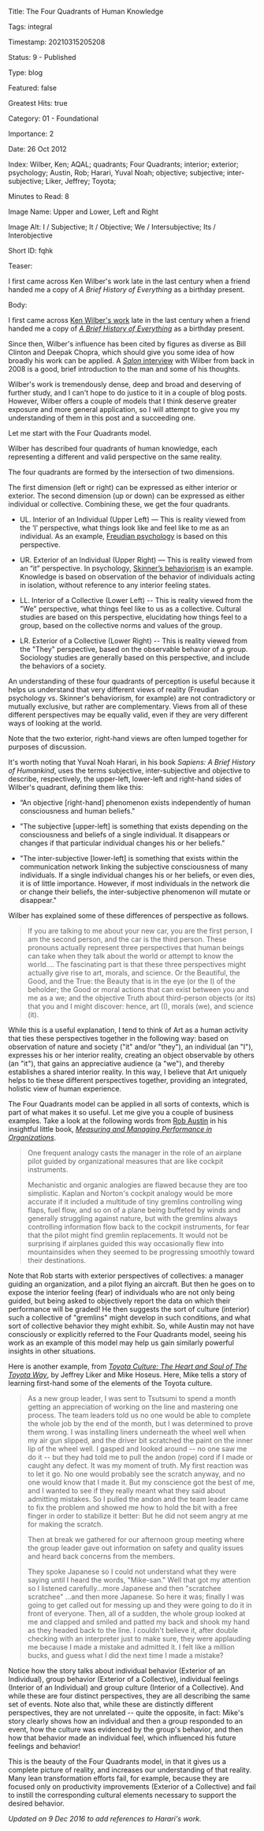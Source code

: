 Title:  The Four Quadrants of Human Knowledge

Tags:   integral

Timestamp: 20210315205208

Status: 9 - Published

Type:   blog

Featured: false

Greatest Hits: true

Category: 01 - Foundational

Importance: 2

Date:   26 Oct 2012

Index:  Wilber, Ken; AQAL; quadrants; Four Quadrants; interior; exterior; psychology; Austin, Rob; Harari, Yuval Noah; objective; subjective; inter-subjective; Liker, Jeffrey; Toyota; 

Minutes to Read: 8

Image Name: Upper and Lower, Left and Right

Image Alt: I / Subjective; It / Objective; We / Intersubjective; Its / Interobjective

Short ID: fqhk

Teaser:

I first came across Ken Wilber's work late in the last century when a friend handed me a copy of <cite>A Brief History of Everything</cite> as a birthday present.


Body:

I first came across [Ken Wilber's work][work] late in the last century when a friend handed me a copy of <cite>[A Brief History of Everything][bhoe]</cite> as a birthday present.

Since then, Wilber's influence has been cited by figures as diverse as Bill Clinton and Deepak Chopra, which should give you some idea of how broadly his work can be applied. A [<cite>Salon</cite> interview][salon] with Wilber from back in 2008 is a good, brief introduction to the man and some of his thoughts.

Wilber's work is tremendously dense, deep and broad and deserving of further study, and I can't hope to do justice to it in a couple of blog posts. However, Wilber offers a couple of models that I think deserve greater exposure and more general application, so I will attempt to give you my understanding of them in this post and a succeeding one.

Let me start with the Four Quadrants model.

Wilber has described four quadrants of human knowledge, each representing a different and valid perspective on the same reality.

The four quadrants are formed by the intersection of two dimensions.

The first dimension (left or right) can be expressed as either interior or exterior. The second dimension (up or down) can be expressed as either individual or collective. Combining these, we get the four quadrants.


* UL. Interior of an Individual (Upper Left) &#8212; This is reality viewed from the &#8216;I&#8217; perspective, what things look like and feel like to me as an individual. As an example, <a href="http://en.wikipedia.org/wiki/Category:Freudian_psychology">Freudian psychology</a> is based on this perspective.

* UR. Exterior of an Individual (Upper Right) &#8212; This is reality viewed from an &#8220;it&#8221; perspective. In psychology, <a href="http://en.wikipedia.org/wiki/Behaviorism">Skinner&#8217;s behaviorism</a> is an example. Knowledge is based on observation of the behavior of individuals acting in isolation, without reference to any interior feeling states.

* LL. Interior of a Collective (Lower Left) -- This is reality viewed from the "We" perspective, what things feel like to us as a collective. Cultural studies are based on this perspective, elucidating how things feel to a group, based on the collective norms and values of the group.

* LR. Exterior of a Collective (Lower Right) -- This is reality viewed from the "They" perspective, based on the observable behavior of a group. Sociology studies are generally based on this perspective, and include the behaviors of a society.

An understanding of these four quadrants of perception is useful because it helps us understand that very different views of reality (Freudian psychology vs. Skinner's behaviorism, for example) are not contradictory or mutually exclusive, but rather are complementary. Views from all of these different perspectives may be equally valid, even if they are very different ways of looking at the world.

Note that the two exterior, right-hand views are often lumped together for purposes of discussion.

It's worth noting that Yuval Noah Harari, in his book *Sapiens: A Brief History of Humankind*, uses the terms subjective, inter-subjective and objective to describe, respectively, the upper-left, lower-left and right-hand sides of Wilber's quadrant, defining them like this:

* “An objective [right-hand] phenomenon exists independently of human consciousness and human beliefs." 

* "The subjective [upper-left] is something that exists depending on the consciousness and beliefs of a single individual. It disappears or changes if that particular individual changes his or her beliefs."

* "The inter-subjective [lower-left] is something that exists within the communication network linking the subjective consciousness of many individuals. If a single individual changes his or her beliefs, or even dies, it is of little importance. However, if most individuals in the network die or change their beliefs, the inter-subjective phenomenon will mutate or disappear."

Wilber has explained some of these differences of perspective as follows.

> If you are talking to me about your new car, you are the first person, I am the second person, and the car is the third person. These pronouns actually represent three perspectives that human beings can take when they talk about the world or attempt to know the world.... The fascinating part is that these three perspectives might actually give rise to art, morals, and science. Or the Beautiful, the Good, and the True: the Beauty that is in the eye (or the I) of the beholder; the Good or moral actions that can exist between you and me as a we; and the objective Truth about third-person objects (or its) that you and I might discover: hence, art (I), morals (we), and science (it).

While this is a useful explanation, I tend to think of Art as a human activity that ties these perspectives together in the following way: based on observation of nature and society ("it" and/or "they"), an individual (an "I"), expresses his or her interior reality, creating an object observable by others (an "it"), that gains an appreciative audience (a "we"), and thereby establishes a shared interior reality. In this way, I believe that Art uniquely helps to tie these different perspectives together, providing an integrated, holistic view of human experience.

The Four Quadrants model can be applied in all sorts of contexts, which is part of what makes it so useful. Let me give you a couple of business examples. Take a look at the following words from [Rob Austin][austin] in his insightful little book, <cite>[Measuring and Managing Performance in Organizations][austin1]</cite>.

> One frequent analogy casts the manager in the role of an airplane pilot guided by organizational measures that are like cockpit instruments.
>
> Mechanistic and organic analogies are flawed because they are too simplistic. Kaplan and Norton's cockpit analogy would be more accurate if it included a multitude of tiny gremlins controlling wing flaps, fuel flow, and so on of a plane being buffeted by winds and generally struggling against nature, but with the gremlins always controlling information flow back to the cockpit instruments, for fear that the pilot might find gremlin replacements. It would not be surprising if airplanes guided this way occasionally flew into mountainsides when they seemed to be progressing smoothly toward their destinations.

Note that Rob starts with exterior perspectives of collectives: a manager guiding an organization, and a pilot flying an aircraft. But then he goes on to expose the interior feeling (fear) of individuals who are not only being guided, but being asked to objectively report the data on which their performance will be graded! He then suggests the sort of culture (interior) such a collective of "gremlins" might develop in such conditions, and what sort of collective behavior they might exhibit. So, while Austin may not have consciously or explicitly referred to the Four Quadrants model, seeing his work as an example of this model may help us gain similarly powerful insights in other situations.

Here is another example, from <cite>[Toyota Culture: The Heart and Soul of The Toyota Way][toyota-culture]</cite>, by Jeffrey Liker and Mike Hoseus. Here, Mike tells a story of learning first-hand some of the elements of the Toyota culture.

> As a new group leader, I was sent to Tsutsumi to spend a month getting an appreciation of working on the line and mastering one process. The team leaders told us no one would be able to complete the whole job by the end of the month, but I was determined to prove them wrong. I was installing liners underneath the wheel well when my air gun slipped, and the driver bit scratched the paint on the inner lip of the wheel well. I gasped and looked around -- no one saw me do it -- but they had told me to pull the andon (rope) cord if I made or caught any defect. It was my moment of truth. My first reaction was to let it go. No one would probably see the scratch anyway, and no one would know that I made it. But my conscience got the best of me, and I wanted to see if they really meant what they said about admitting mistakes. So I pulled the andon and the team leader came to fix the problem and showed me how to hold the bit with a free finger in order to stabilize it better: But he did not seem angry at me for making the scratch.
>
> Then at break we gathered for our afternoon group meeting where the group leader gave out information on safety and quality issues and heard back concerns from the members.
>
> They spoke Japanese so I could not understand what they were saying until I heard the words, "Mike-san." Well that got my attention so I listened carefully...more Japanese and then "scratchee scratchee" ...and then more Japanese. So here it was; finally I was going to get called out for messing up and they were going to do it in front of everyone. Then, all of a sudden, the whole group looked at me and clapped and smiled and patted my back and shook my hand as they headed back to the line. I couldn't believe it, after double checking with an interpreter just to make sure, they were applauding me because I made a mistake and admitted it. I felt like a million bucks, and guess what I did the next time I made a mistake?

Notice how the story talks about individual behavior (Exterior of an Individual), group behavior (Exterior of a Collective), individual feelings (Interior of an Individual) and group culture (Interior of a Collective). And while these are four distinct perspectives, they are all describing the same set of events. Note also that, while these are distinctly different perspectives, they are not unrelated -- quite the opposite, in fact: Mike's story clearly shows how an individual and then a group responded to an event, how the culture was evidenced by the group's behavior, and then how that behavior made an individual feel, which influenced his future feelings and behavior!

This is the beauty of the Four Quadrants model, in that it gives us a complete picture of reality, and increases our understanding of that reality. Many lean transformation efforts fail, for example, because they are focused only on productivity improvements (Exterior of a Collective) and fail to instill the corresponding cultural elements necessary to support the desired behavior.

*Updated on 9 Dec 2016 to add references to Harari's work.*



[austin]: http://www.cbs.dk/en/research/departments-and-centres/department-of-management-politics-and-philosophy/staff/rampp
[austin1]: http://www.amazon.com/exec/obidos/ASIN/0932633366/pagantuna-20
[behaviorism]: http://en.wikipedia.org/wiki/Behaviorism
[bhoe]: http://www.amazon.com/Brief-History-Everything-Ken-Wilber/dp/1570627401/ref=sr_1_3?s=books&ie=UTF8&qid=1351079735&sr=1-3&keywords=ken+wilber
[freud]: http://en.wikipedia.org/wiki/Category:Freudian_psychology
[salon]: http://www.salon.com/2008/04/28/ken_wilber/
[toyota-culture]: http://www.amazon.com/exec/obidos/ASIN/0071492178/pagantuna-20
[work]: http://www.amazon.com/Ken-Wilber/e/B000APH4W2/ref=sr_tc_2_0?qid=1351079953&sr=1-2-ent
